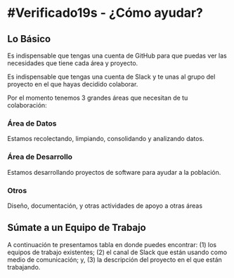 # #Verificado19s - ¿Cómo ayudar?

## Lo Básico

Es indispensable que tengas una cuenta de GitHub para que puedas ver las necesidades que tiene cada área y proyecto.

Es indispensable que tengas una cuenta de Slack y te unas al grupo del proyecto en el que hayas decidido colaborar.

Por el momento tenemos 3 grandes áreas que necesitan de tu colaboración:

### Área de Datos

Estamos recolectando, limpiando, consolidando y analizando datos.

### Área de Desarrollo

Estamos desarrollando proyectos de software para ayudar a la población.

### Otros

Diseño, documentación, y otras actividades de apoyo a otras áreas

## Súmate a un Equipo de Trabajo

A continuación te presentamos tabla en donde puedes encontrar: (1) los equipos de trabajo existentes; (2) el canal de Slack que están usando como medio de comunicación; y, (3) la descripción del proyecto en el que están trabajando.
